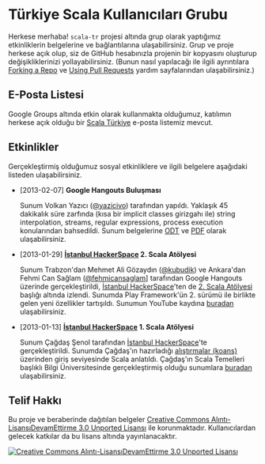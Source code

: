 #  Türkiye Scala Kullanıcıları Grubu

Herkese merhaba! `scala-tr` projesi altında grup olarak yaptığımız etkinliklerin belgelerine ve bağlantılarına ulaşabilirsiniz. Grup ve proje herkese açık olup, siz de GitHub hesabınızla projenin bir kopyasını oluşturup değişikliklerinizi yollayabilirsiniz. (Bunun nasıl yapılacağı ile ilgili ayrıntılara [Forking a Repo](https://help.github.com/articles/fork-a-repo) ve [Using Pull Requests](https://help.github.com/articles/using-pull-requests) yardım sayfalarından ulaşabilirsiniz.)

## E-Posta Listesi

Google Groups altında etkin olarak kullanmakta olduğumuz, katılımın herkese açık olduğu bir [Scala Türkiye](https://groups.google.com/forum/?fromgroups=#!forum/scala-turkiye) e-posta listemiz mevcut.

## Etkinlikler

Gerçekleştirmiş olduğumuz sosyal etkinliklere ve ilgili belgelere aşağıdaki listeden ulaşabilirsiniz.

- [2013-02-07] **Google Hangouts Buluşması**

  Sunum Volkan Yazıcı ([@yazicivo](https://twitter.com/yazicivo)) tarafından yapıldı. Yaklaşık 45 dakikalık süre zarfında (kısa bir implicit classes girizgahı ile) string interpolation, streams, regular expressions, process execution konularından bahsedildi. Sunum belgelerine [ODT](doc/20130207-strinterpol+streams+regex+proc.odp) ve [PDF](doc/20130207-strinterpol+streams+regex+proc.pdf) olarak ulaşabilirsiniz.

- [2013-01-29] **[İstanbul HackerSpace](http://istanbulhs.org/) 2. Scala Atölyesi**

  Sunum Trabzon'dan Mehmet Ali Gözaydın ([@kubudik](https://twitter.com/kubudik)) ve Ankara'dan Fehmi Can Sağlam ([@fehmicansaglam](https://twitter.com/fehmicansaglam)] tarafından Google Hangouts üzerinde gerçekleştirildi, [İstanbul HackerSpace](http://istanbulhs.org/)'ten de [2. Scala Atölyesi](https://istanbulhs.org/scala-atolyesi-2/) başlığı altında izlendi. Sunumda Play Framework'ün 2. sürümü ile birlikte gelen yeni özellikler tartışıldı. Sunumun YouTube kaydına [buradan](http://youtu.be/ALIewzHDcWc) ulaşabilirsiniz.

- [2013-01-13] **[İstanbul HackerSpace](http://istanbulhs.org/) 1. Scala Atölyesi**

  Sunum Çağdaş Şenol tarafından [İstanbul HackerSpace](http://istanbulhs.org/)'te gerçekleştirildi. Sunumda Çağdaş'ın hazırladığı [alıştırmalar (koans)](https://github.com/csenol/csenol-koans) üzerinden giriş seviyesinde Scala anlatıldı. Çağdaş'ın Scala Temelleri başlıklı Bilgi Üniversitesinde gerçekleştirmiş olduğu sunumlara [buradan](http://video.cs.bilgi.edu.tr/filter/speaker/%C3%87a%C4%9Fda%C5%9F%20%C5%9Eenol) ulaşabilirsiniz.

## Telif Hakkı

Bu proje ve beraberinde dağıtılan belgeler [Creative Commons Alıntı-LisansıDevamEttirme 3.0 Unported Lisansı](http://creativecommons.org/licenses/by-sa/3.0/deed.tr) ile korunmaktadır. Kullanıcılardan gelecek katkılar da bu lisans altında yayınlanacaktır.

[![Creative Commons Alıntı-LisansıDevamEttirme 3.0 Unported Lisansı](http://i.creativecommons.org/l/by-sa/3.0/80x15.png)](http://creativecommons.org/licenses/by-sa/3.0/deed.tr)
